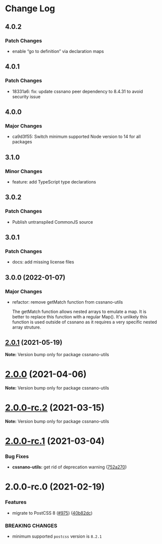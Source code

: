# Change Log

## 4.0.2

### Patch Changes

- enable “go to definition” via declaration maps

## 4.0.1

### Patch Changes

- 18331a6: fix: update cssnano peer dependency to 8.4.31 to avoid security issue

## 4.0.0

### Major Changes

- ca9d3f55: Switch minimum supported Node version to 14 for all packages

## 3.1.0

### Minor Changes

- feature: add TypeScript type declarations

## 3.0.2

### Patch Changes

- Publish untranspiled CommonJS source

## 3.0.1

### Patch Changes

- docs: add missing license files

## 3.0.0 (2022-01-07)

### Major Changes

- refactor: remove getMatch function from cssnano-utils

  The getMatch function allows nested arrays to emulate a map.
  It is better to replace this function with a regular Map().
  It's unlikely this function is used outside of cssnano as it requires
  a very specific nested array struture.

## [2.0.1](https://github.com/cssnano/cssnano/compare/cssnano-utils@2.0.0...cssnano-utils@2.0.1) (2021-05-19)

**Note:** Version bump only for package cssnano-utils

# [2.0.0](https://github.com/cssnano/cssnano/compare/cssnano-utils@2.0.0-rc.2...cssnano-utils@2.0.0) (2021-04-06)

**Note:** Version bump only for package cssnano-utils

# [2.0.0-rc.2](https://github.com/cssnano/cssnano/compare/cssnano-utils@2.0.0-rc.1...cssnano-utils@2.0.0-rc.2) (2021-03-15)

**Note:** Version bump only for package cssnano-utils

# [2.0.0-rc.1](https://github.com/cssnano/cssnano/compare/cssnano-utils@2.0.0-rc.0...cssnano-utils@2.0.0-rc.1) (2021-03-04)

### Bug Fixes

- **cssnano-utils:** get rid of deprecation warning ([752a270](https://github.com/cssnano/cssnano/commit/752a2701085f45367a1e4a558fb9ec768ac760af))

# 2.0.0-rc.0 (2021-02-19)

### Features

- migrate to PostCSS 8 ([#975](https://github.com/cssnano/cssnano/issues/975)) ([40b82dc](https://github.com/cssnano/cssnano/commit/40b82dca7f53ac02cd4fe62846dec79b898ccb49))

### BREAKING CHANGES

- minimum supported `postcss` version is `8.2.1`
